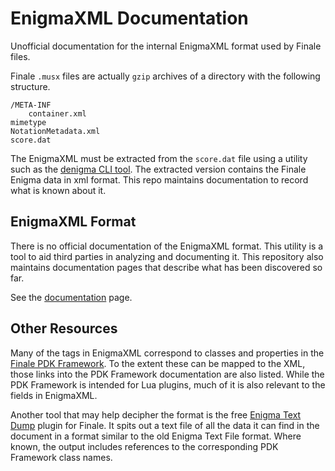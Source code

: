 # EnigmaXML Documentation

Unofficial documentation for the internal EnigmaXML format used by Finale files.

Finale `.musx` files are actually `gzip` archives of a directory with the following structure.

```
/META-INF
    container.xml
mimetype
NotationMetadata.xml
score.dat
```

The EnigmaXML must be extracted from the `score.dat` file using a utility such as the [denigma CLI tool](https://github.com/chrisroode/denigma). The extracted version contains the Finale Enigma data in xml format. This repo maintains documentation to record what is known about it.


## EnigmaXML Format

There is no official documentation of the EnigmaXML format. This utility is a tool to aid third parties in analyzing and documenting it. This repository also maintains documentation pages that describe what has been discovered so far.

See the [documentation](docs/enigmaxml.md) page.

## Other Resources

Many of the tags in EnigmaXML correspond to classes and properties in the [Finale PDK Framework](https://pdk.finalelua.com/). To the extent these can be mapped to the XML, those links into the PDK Framework documentation are also listed. While the PDK Framework is intended for Lua plugins, much of it is also relevant to the fields in EnigmaXML.

Another tool that may help decipher the format is the free [Enigma Text Dump](https://robertgpatterson.com/-fininfo/-downloads/download-free.html) plugin for Finale. It spits out a text file of all the data it can find in the document in a format similar to the old Enigma Text File format. Where known, the output includes references to the corresponding PDK Framework class names.

